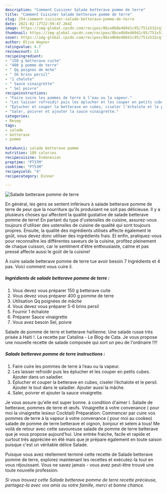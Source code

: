 ```yaml
---
description: "Comment Cuisiner Salade betterave pomme de terre"
title: "Comment Cuisiner Salade betterave pomme de terre"
slug: 254-comment-cuisiner-salade-betterave-pomme-de-terre
date: 2021-02-17T22:59:47.264Z
image: https://img-global.cpcdn.com/recipes/8bce0b8e46041c95/751x532cq70/salade-betterave-pomme-de-terre-photo-principale-de-la-recette.jpg
thumbnail: https://img-global.cpcdn.com/recipes/8bce0b8e46041c95/751x532cq70/salade-betterave-pomme-de-terre-photo-principale-de-la-recette.jpg
cover: https://img-global.cpcdn.com/recipes/8bce0b8e46041c95/751x532cq70/salade-betterave-pomme-de-terre-photo-principale-de-la-recette.jpg
author: Olive Wagner
ratingvalue: 4.7
reviewcount: 13
recipeingredient:
- "150 g betterave cuite"
- "400 g pomme de terre"
- " Qq poignes de mche"
- " 56 brins persil"
- "1 chalote"
- " Sauce vinaigrette"
- " Sel poivre"
recipeinstructions:
- "Faire cuire les pommes de terre à l’eau ou la vapeur."
- "Les laisser refroidir puis les éplucher et les couper en petits cubes. Ajouter dans un saladier."
- "Éplucher et couper la betterave en cubes, ciseler l’échalote et le persil. Ajouter le tout dans le saladier. Ajouter aussi la mâche."
- "Saler, poivrer et ajouter la sauce vinaigrette."
categories:
- Resep
tags:
- salade
- betterave
- pomme

katakunci: salade betterave pomme 
nutrition: 189 calories
recipecuisine: Indonesian
preptime: "PT37M"
cooktime: "PT53M"
recipeyield: "4"
recipecategory: Dinner

---
```



![Salade betterave pomme de terre](https://img-global.cpcdn.com/recipes/8bce0b8e46041c95/751x532cq70/salade-betterave-pomme-de-terre-photo-principale-de-la-recette.jpg)

En général, les gens se sentent inférieurs à salade betterave pomme de terre de peur que la nourriture qu'ils produisent ne soit pas délicieuse. Il y a plusieurs choses qui affectent la qualité gustative de salade betterave pomme de terre! En partant du type d'ustensiles de cuisine, assurez-vous toujours d'utiliser des ustensiles de cuisine de qualité qui sont toujours propres. Ensuite, la qualité des ingrédients utilisés affecte également le goût, vous devez donc utiliser des ingrédients frais. Et enfin, pratiquez-vous pour reconnaître les différentes saveurs de la cuisine, profitez pleinement de chaque cuisson, car le sentiment d'être enthousiaste, calme et pas pressé affecte aussi le goût de la cuisine!

<!--inarticleads1-->

À cuire salade betterave pomme de terre tue avoir besoin 7 Ingrédients et 4 pas. Voici comment vous cuire il.

##### Ingrédients de salade betterave pomme de terre :

1. Vous devez vous préparer 150 g betterave cuite
1. Vous devez vous préparer 400 g pomme de terre
1. Utilisation  Qq poignées de mâche
1. Vous devez vous préparer  5-6 brins persil
1. Fournir 1 échalote
1. Préparer  Sauce vinaigrette
1. Vous avez besoin  Sel, poivre


Salade de pomme de terre et betterave haïtienne. Une salade russe très prisée à Haiti !. La recette par Catalina - Le Blog de Cata. Je vous propose une nouvelle recette de salade composée qui sort un peu de l&#39;ordinaire !!!! 

<!--inarticleads2-->

##### Salade betterave pomme de terre instructions :

1. Faire cuire les pommes de terre à l’eau ou la vapeur.
1. Les laisser refroidir puis les éplucher et les couper en petits cubes. Ajouter dans un saladier.
1. Éplucher et couper la betterave en cubes, ciseler l’échalote et le persil. Ajouter le tout dans le saladier. Ajouter aussi la mâche.
1. Saler, poivrer et ajouter la sauce vinaigrette.


Je vous assure qu&#39;elle est super bonne. à condition d&#39;aimer l. Salade de betterave, pommes de terre et œufs. Vinaigrette à votre convenance ( pour moi la vinaigrette lesieur Cocktail) Préparation: Commencer par cuire vos pommes de terre à la vapeur à votre convenance ( pour moi au cookeo) salade de pomme de terre betterave et oignon, bonjour et selem à tous! Me voilà de retour avec cette savoureuse salade de pomme de terre betterave que je vous propose aujourd&#39;hui. Une entrée fraiche, facile et rapide et surtout très appréciée en été mais que je prépare également en toute saison puisque c&#39;est un véritable délice Salade. 

<!--inarticleads1-->

<p>
Puisque vous avez réellement terminé cette recette de Salade betterave pomme de terre, explorez maintenant les recettes et exécutez-la tout en vous réjouissant. Vous ne savez jamais - vous avez peut-être trouvé une toute nouvelle profession.
</p>

<p>
<i>Si vous trouvez cette Salade betterave pomme de terre recette précieuse, partagez-la avec vos amis ou votre famille, merci et bonne chance.</i>
</p>
